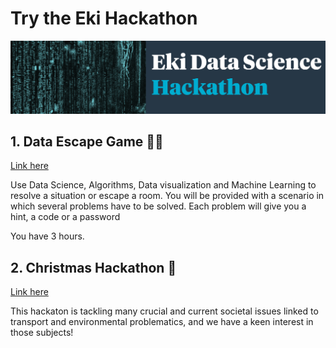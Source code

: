 
# Try the Eki Hackathon

![img](../../static/img/HomeHack.png)

## 1. Data Escape Game 🕵️‍♀️
<a href="/hack/hack1" >Link here</a>

Use Data Science, Algorithms, Data visualization and Machine Learning to resolve a situation or escape a room. 
You will be provided with a scenario in which several problems have to be solved.
Each problem will give you a hint, a code or a password

You have 3 hours.

## 2. Christmas Hackathon 🎅
<a href="/hack/hack2" >Link here</a>

This hackaton is tackling many crucial and current societal issues linked to transport and environmental problematics, and we have a keen interest in those subjects!
